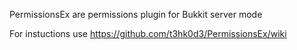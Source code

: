PermissionsEx are permissions plugin for Bukkit server mode

For instuctions use https://github.com/t3hk0d3/PermissionsEx/wiki